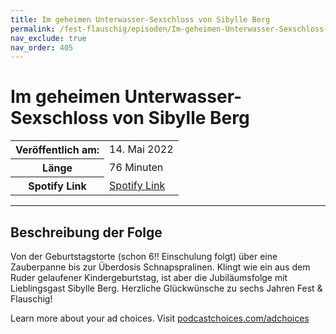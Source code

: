 ```yaml
---
title: Im geheimen Unterwasser-Sexschloss von Sibylle Berg
permalink: /fest-flauschig/episoden/Im-geheimen-Unterwasser-Sexschloss-von-Sibylle-Berg
nav_exclude: true
nav_order: 405
---
```


# Im geheimen Unterwasser-Sexschloss von Sibylle Berg
<table class="resp-table dcf-table dcf-table-responsive dcf-table-bordered dcf-table-striped dcf-w-100%">
                    <tbody>
                        <tr>
                            <th scope="row">Veröffentlich am:</th>
                            <td data-label="Veröffentlich am:">14. Mai 2022</td>
                        </tr>
                        <tr>
                            <th scope="row">Länge </th>
                            <td data-label="Länge ">76 Minuten</td>
                        </tr><tr>
                                <th scope="row">Spotify Link</th>
                                <td data-label="Spotify Link"><a href="https://open.spotify.com/episode/5qunN0kbi7j0uHe8XN0uDs">Spotify Link</a></td>
                            </tr></tbody>
                </table>

***

## Beschreibung der Folge

<div>
<p>Von der Geburtstagstorte (schon 6!! Einschulung folgt) über eine Zauberpanne bis zur Überdosis Schnapspralinen. Klingt wie ein aus dem Ruder gelaufener Kindergeburtstag, ist aber die Jubiläumsfolge mit Lieblingsgast Sibylle Berg. Herzliche Glückwünsche zu sechs Jahren Fest &amp; Flauschig!</p><p> </p><p>Learn more about your ad choices. Visit <a href="https://podcastchoices.com/adchoices" rel="nofollow">podcastchoices.com/adchoices</a></p>  
</div>

